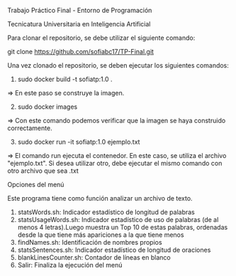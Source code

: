 Trabajo Práctico Final - Entorno de Programación

Tecnicatura Universitaria en Inteligencia Artificial

Para clonar el repositorio, se debe utilizar el siguiente comando:

git clone https://github.com/sofiabc17/TP-Final.git

Una vez clonado el repositorio, se deben ejecutar los siguientes comandos:

1. sudo docker build -t sofiatp:1.0 .

=> En este paso se construye la imagen. 

2. sudo docker images

=> Con este comando podemos verificar que la imagen se haya construido correctamente.

3. sudo docker run -it sofiatp:1.0 ejemplo.txt

=> El comando run ejecuta el contenedor. En este caso, se utiliza el archivo "ejemplo.txt". Si desea utilizar otro, debe ejecutar el mismo comando con otro archivo que sea .txt

Opciones del menú

Este programa tiene como función analizar un archivo de texto.

1. statsWords.sh: Indicador estadístico de longitud de palabras
2. statsUsageWords.sh: Indicador estadístico de uso de palabras (de al menos 4 letras).Luego muestra un Top 10 de estas palabras, ordenadas desde la que tiene más apariciones a la que tiene menos
3. findNames.sh: Identificación de nombres propios
4. statsSentences.sh: Indicador estadístico de longitud de oraciones
5. blankLinesCounter.sh: Contador de líneas en blanco
6. Salir: Finaliza la ejecución del menú 

